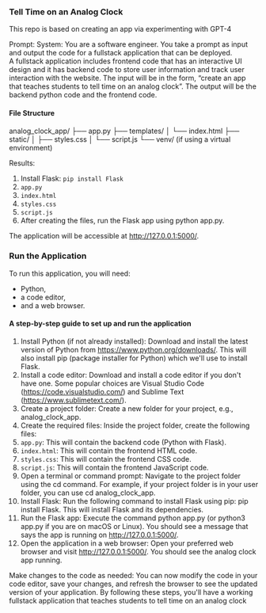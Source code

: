 ### Tell Time on an Analog Clock
This repo is based on creating an app via experimenting with GPT-4

Prompt:
System: You are a software engineer.  You take a prompt as input and output the code for a fullstack application that can be deployed.  
A fullstack application includes frontend code that has an interactive UI design and it has backend code to store user information and 
track user interaction with the website.   The input will be in the form, “create an app that teaches students to tell time on an 
analog clock”. The output will be the backend python code and the frontend code.

#### File Structure
analog_clock_app/
    ├── app.py
    ├── templates/
    │   └── index.html
    ├── static/
    │   ├── styles.css
    │   └── script.js
    └── venv/ (if using a virtual environment)


Results:
1. Install Flask: `pip install Flask`
1. `app.py`
1. `index.html`
1. `styles.css`
1. `script.js`
1. After creating the files, run the Flask app using python app.py. 

The application will be accessible at http://127.0.0.1:5000/.


### Run the Application
To run this application, you will need:
* Python, 
* a code editor, 
* and a web browser. 
 
#### A step-by-step guide to set up and run the application

1. Install Python (if not already installed): Download and install the latest version of Python from https://www.python.org/downloads/. This will also install pip (package installer for Python) which we'll use to install Flask.
1. Install a code editor: Download and install a code editor if you don't have one. Some popular choices are Visual Studio Code (https://code.visualstudio.com/) and Sublime Text (https://www.sublimetext.com/).
1. Create a project folder: Create a new folder for your project, e.g., analog_clock_app.
1. Create the required files: Inside the project folder, create the following files:
1. `app.py`: This will contain the backend code (Python with Flask).
1. `index.html`: This will contain the frontend HTML code.
1. `styles.css`: This will contain the frontend CSS code.
1. `script.js`: This will contain the frontend JavaScript code.
1. Open a terminal or command prompt: Navigate to the project folder using the cd command. For example, if your project folder is in your user folder, you can use cd analog_clock_app.
1. Install Flask: Run the following command to install Flask using pip: pip install Flask. This will install Flask and its dependencies.
1. Run the Flask app: Execute the command python app.py (or python3 app.py if you are on macOS or Linux). You should see a message that says the app is running on http://127.0.0.1:5000/.
1. Open the application in a web browser: Open your preferred web browser and visit http://127.0.0.1:5000/. You should see the analog clock app running.

Make changes to the code as needed: You can now modify the code in your code editor, save your changes, and refresh the browser to see the updated version of your application.
By following these steps, you'll have a working fullstack application that teaches students to tell time on an analog clock
